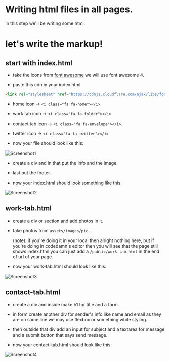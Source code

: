 # Writing html files in all pages.

in this step we'll be writing some html.

# let's write the markup!

## start with index.html

- take the icons from [font awesome](https://fontawesome.com/v4/icons/) we will use font awesome 4.

- paste this cdn in your index.html 
```html
<link rel="stylesheet" href="https://cdnjs.cloudflare.com/ajax/libs/font-awesome/4.7.0/css/font-awesome.min.css">
```
- home icon -> `<i class="fa fa-home"></i>`.
- work tab icon -> `<i class="fa fa-folder"></i>`.
- contact tab icon -> `<i class="fa fa-envelope"></i>`.
- twitter icon -> `<i class="fa fa-twitter"></i>`

- now your file should look like this:

![Screenshot1](https://user-images.githubusercontent.com/91528741/194872386-2877b603-c117-4f6e-ab5b-3595ad893024.png)


- create a div and in that put the info and the image.

- last put the footer.

- now  your index.html should look something like this:

![Screenshot2](https://user-images.githubusercontent.com/91528741/194873355-fcf4d79c-71f2-45a4-b152-b043f1ee7e46.png)


## work-tab.html
- create a div or section and add photos in it.

- take photos from `assets/images/pic..`

    (note): if you're doing it in your local then alright nothing here, but if you're doing in codedamn's editor then you will see that the page still shows index.html you can just add a `/public/work-tab.html` in the end of url of your page.

- now your work-tab.html should look like this:

![Screenshot3](https://user-images.githubusercontent.com/91528741/194873491-13064f96-b89b-4993-a16c-3dbeef514e33.png)


## contact-tab.html

- create a div and inside make h1 for title and a form.

- in form create another div for sender's info like name and email as they are on same line we may use flexbox or something while styling.

- then outside that div add an input for subject and a textarea for message and a submit button that says send message.

- now your contact-tab.html should look like this:

![Screenshot4](https://user-images.githubusercontent.com/91528741/194873661-593d815e-0c57-448b-8dc0-62d53dfa6329.png)


    


    

    
